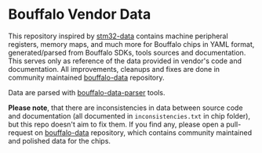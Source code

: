 # Bouffalo Vendor Data

This repository inspired by [stm32-data](https://github.com/embassy-rs/stm32-data) contains machine peripheral registers, memory maps, and much more for Bouffalo chips in YAML format, generated/parsed from Bouffalo SDKs, tools sources and documentation. This serves only as reference of the data provided in vendor's code and documentation. All improvements, cleanups and fixes are done in community maintained [bouffalo-data](https://github.com/openbouffalo/bouffalo-data) repository.

Data are parsed with [bouffalo-data-parser](https://github.com/openbouffalo/bouffalo-data-parser) tools.

**Please note**, that there are inconsistencies in data between source code and documentation (all documented in `inconsistencies.txt` in chip folder), but this repo doesn't aim to fix them. If you find any, please open a pull-request on [bouffalo-data](https://github.com/openbouffalo/bouffalo-data) repository, which contains community maintained and polished data for the chips.